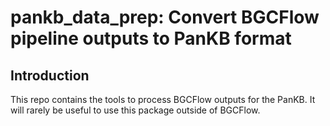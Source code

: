 # pankb_data_prep: Convert BGCFlow pipeline outputs to PanKB format

## Introduction
This repo contains the tools to process BGCFlow outputs for the PanKB. It will rarely be useful to use this package outside of BGCFlow.
